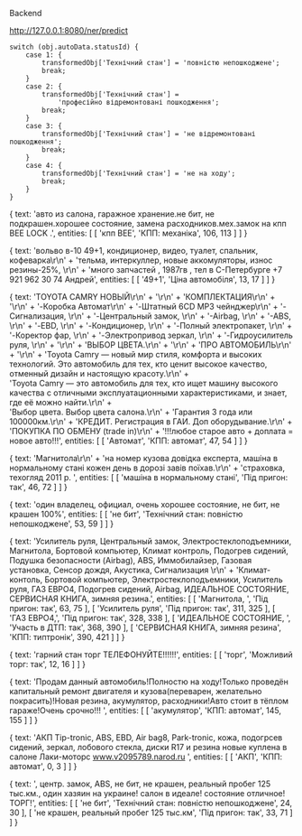Backend

http://127.0.0.1:8080/ner/predict

    switch (obj.autoData.statusId) {
        case 1: {
            transformedObj['Технічний стан'] = 'повністю непошкоджене';
            break;
        }
        case 2: {
            transformedObj['Технічний стан'] =
                'професійно відремонтовані пошкодження';
            break;
        }
        case 3: {
            transformedObj['Технічний стан'] = 'не відремонтовані пошкодження';
            break;
        }
        case 4: {
            transformedObj['Технічний стан'] = 'не на ходу';
            break;
        }
    }

{
text: 'авто из салона, гаражное хранение.не бит, не подкрашен.хорошее состояние, замена расходников.мех.замок на кпп BEE LOCK .',
entities: [ [ 'кпп BEE', 'КПП: механіка', 106, 113 ] ]
}

{
text: 'вольво в-10 49+1, кондиционер, видео, туалет, спальник, кофеварка\r\n' +
'тельма, интеркуллер, новые аккомуляторы, износ резины-25%, \r\n' +
'много запчастей , 1987гв , тел в С-Петербурге +7 921 962 30 74 Андрей',
entities: [ [ '49+1', 'Ціна автомобіля', 13, 17 ] ]
}

{
text: 'TOYOTA CAMRY НОВЫЙ\r\n' +
'\r\n' +
'КОМПЛЕКТАЦИЯ\r\n' +
'\r\n' +
'-Коробка Автомат\r\n' +
'-Штатный 6CD MP3 чейнджер\r\n' +
'-Сигнализация, \r\n' +
'-Центральный замок, \r\n' +
'-Airbag, \r\n' +
'-ABS, \r\n' +
'-ЕBD, \r\n' +
'-Кондиционер, \r\n' +
'-Полный электропакет, \r\n' +
'-Коректор фар, \r\n' +
'-Электропривод зеркал, \r\n' +
'-Гидроусилитель руля, \r\n' +
'\r\n' +
'ВЫБОР ЦВЕТА.\r\n' +
'\r\n' +
'ПРО АВТОМОБИЛЬ\r\n' +
'\r\n' +
'Toyota Camry — новый мир стиля, комфорта и высоких технологий. Это автомобиль для тех, кто ценит высокое качество, отменный дизайн и настоящую красоту.\r\n' +  
 'Toyota Camry — это автомобиль для тех, кто ищет машину высокого качества с отличными эксплуатационными характеристиками, и знает, где её можно найти.\r\n' +  
 'Выбор цвета. Выбор цвета салона.\r\n' +
'Гарантия 3 года или 100000км.\r\n' +
'КРЕДИТ. Регистрация в ГАИ. Доп оборудывание.\r\n' +
'ПОКУПКА ПО ОБМЕНУ (trade in)\r\n' +
'!!!любое старое авто + доплата = новое авто!!!',
entities: [ [ 'Автомат', 'КПП: автомат', 47, 54 ] ]
}

{
text: 'Магнитола\r\n' +
'на номер кузова довідка експерта, машіна в нормальному стані кожен день в дорозі завів поїхав.\r\n' +
'страховка, техогляд 2011 р. ',
entities: [ [ 'машіна в нормальному стані', 'Під пригон: так', 46, 72 ] ]
}

{
text: 'один владелец, официал, очень хорошее состояние, не бит, не крашен 100%',
entities: [ [ 'не бит', 'Технічний стан: повністю непошкоджене', 53, 59 ] ]
}

{
text: 'Усилитель руля, Центральный замок, Электростеклоподъемники, Магнитола, Бортовой компьютер, Климат контроль, Подогрев сидений, Подушка безопасности (Airbag), ABS, Иммобилайзер, Газовая установка, Сенсор дождя, Акустика, Сигнализация \r\n' +
'Климат-контоль, Бортовой компьютер, Электростеклоподъемники, Усилитель руля, ГАЗ ЕВРО4, Подогрев сидений, Airbag, ИДЕАЛЬНОЕ СОСТОЯНИЕ, СЕРВИСНАЯ КНИГА, зимняя резина.',
entities: [
[ 'Магнитола, ', 'Під пригон: так', 63, 75 ],
[ 'Усилитель руля', 'Під пригон: так', 311, 325 ],
[ 'ГАЗ ЕВРО4,', 'Під пригон: так', 328, 338 ],
[ 'ИДЕАЛЬНОЕ СОСТОЯНИЕ, ', 'Участь в ДТП: так', 368, 390 ],
[ 'СЕРВИСНАЯ КНИГА, зимняя резина', 'КПП: типтронік', 390, 421 ]
]
}

{
text: 'гарний стан торг ТЕЛЕФОНУЙТЕ!!!!!!',
entities: [ [ 'торг', 'Можливий торг: так', 12, 16 ] ]
}

{
text: 'Продам данный автомобиль!Полностю на ходу!Только проведён капитальный ремонт двигателя и кузова(переварен, желательно покрасить)!Новая резина, акумулятор, расходники!Авто стоит в тёплом гараже!Очень срочно!!! ',
entities: [ [ 'акумулятор', 'КПП: автомат', 145, 155 ] ]
}

{
text: 'АКП Tip-tronic, ABS, EBD, Air bag8, Park-tronic, кожа, подогрсев сидений, зеркал, лобового стекла, диски R17 и резина новые куплена в салоне Лаки-моторс www.v2095789.narod.ru ',
entities: [ [ 'АКП', 'КПП: автомат', 0, 3 ] ]
}

{
text: ', центр. замок, ABS, не бит, не крашен, реальный пробег 125 тыс.км., один хазяин на украине! салон в идеале! состояние отличное!ТОРГ!',
entities: [
[ 'не бит', 'Технічний стан: повністю непошкоджене', 24, 30 ],
[
'не крашен, реальный пробег 125 тыс.км',
'Під пригон: так',
33,
71
]
]
}

